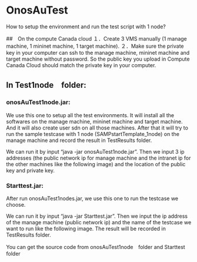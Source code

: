 # OnosAuTest
How to setup the environment and run the test script with 1 node?

##　On the compute Canada cloud
１．Create 3 VMS manually (1 manage machine, 1 mininet machine, 1 target machine).
２．Make sure the private key in your computer can ssh to the manage machine, mininet machine and target machine without password. So the public key you upload in Compute Canada Cloud should match the private key in your computer.

## In Test1node　folder:
### onosAuTest1node.jar: 
We use this one to setup all the test environments. It will install all the softwares on the manage machine, mininet machine and target machine. And it will also create user sdn on all those machines. After that it will try to run the sample testcase with 1 node (SAMPstartTemplate_1node) on the manage machine and record  the result in TestResults folder. 

We can run it by input “java -jar onosAuTest1node.jar”. Then we input 3 ip addresses (the public network ip for manage machine and the intranet ip for the other machines like the following image) and the location of the public key and private key.

### Starttest.jar: 
After run onosAuTest1nodes.jar, we use this one to run the testcase we choose.

We can run it by input “java -jar Starttest.jar”. Then we input the ip address of the manage machine (public network ip) and the name of the testcase we want to run like the following image.  The result will be recorded in TestResults folder.

You can get the source code from onosAuTest1node　folder and Starttest　folder
